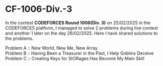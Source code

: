 # CF-1006-Div.-3
In the contest **CODEFORCES Round 1006(Div. 3)** on 25/02/2025 in the CODEFORCES platform, I managed to solve 2 problems during live contest and another 1 later on the day 26/02/2025. 
Here I have shared solutions to the problems.

Problem A :: New World, New Me, New Array 
<br>
Problem B :: Having Been a Treasurer in the Past, I Help Goblins Deceive 
<br>
Problem C :: Creating Keys for StORages Has Become My Main Skill
